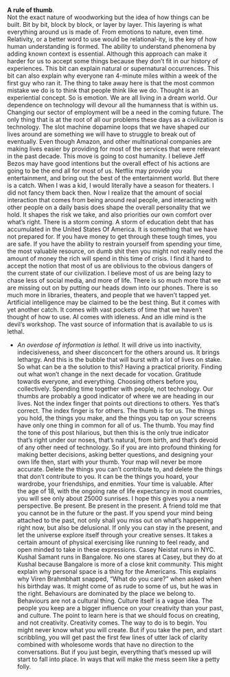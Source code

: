 **A rule of thumb**.  
Not the exact nature of woodworking but the idea of how things can be built. Bit by bit, block by block, or layer by layer. This layering is what everything around us is made of. From emotions to nature, even time. Relativity, or a better word to use would be relational-ity, is the key of how human understanding is formed. The ability to understand phenomena by adding known context is essential. Although this approach can make it harder for us to accept some things because they don’t fit in our history of experiences. This bit can explain natural or supernatural occurrences. This bit can also explain why everyone ran 4-minute miles within a week of the first guy who ran it. The thing to take away here is that the most common mistake we do is to think that people think like we do.
Thought is an experiential concept. So is emotion. We are all living in a dream world. Our dependence on technology will devour all the humanness that is within us. Changing our sector of employment will be a need in the coming future. The only thing that is at the root of all our problems these days as a civilization is technology. The slot machine dopamine loops that we have shaped our lives around are something we will have to struggle to break out of eventually. Even though Amazon, and other multinational companies are making lives easier by providing for most of the services that were relevant in the past decade. This move is going to cost humanity. I believe Jeff Bezos may have good intentions but the overall effect of his actions are going to be the end all for most of us.
Netflix may provide you entertainment, and bring out the best of the entertainment world. But there is a catch. When I was a kid, I would literally have a season for theaters. I did not fancy them back then. Now I realize that the amount of social interaction that comes from being around real people, and interacting with other people on a daily basis does shape the overall personality that we hold. It shapes the risk we take, and also priorities our own comfort over what’s right. There is a storm coming. A storm of education debt that has accumulated in the United States Of America. It is something that we have not prepared for. If you have money to get through these tough times, you are safe.
If you have the ability to restrain yourself from spending your time, the most valuable resource, on dumb shit then you might not really need the amount of money the rich will spend in this time of crisis. I find it hard to accept the notion that most of us are oblivious to the obvious dangers of the current state of our civilization. I believe most of us are being lazy to chase less of social media, and more of life. There is so much more that we are missing out on by putting our heads down into our phones. There is so much more in libraries, theaters, and people that we haven’t tapped yet. Artificial intelligence may be claimed to be the best thing. But it comes with yet another catch. It comes with vast pockets of time that we haven’t thought of how to use. AI comes with idleness. And an idle mind is the devil’s workshop.
The vast source of information that is available to us is lethal.
- *An overdose of information is lethal.*
It will drive us into inactivity, indecisiveness, and sheer disconcert for the others around us. It brings lethargy. And this is the bubble that will burst with a lot of lives on stake. So what can be a the solution to this? Having a practical priority. Finding out what won’t change in the next decade for vocation. Gratitude towards everyone, and everything. Choosing others before you, collectively. Spending time together with people, not technology.
Our thumbs are probably a good indicator of where we are heading in our lives. Not the index finger that points out directions to others. Yes that’s correct. The index finger is for others. The thumb is for us. The things you hold, the things you make, and the things you tap on your screens have only one thing in common for all of us. The thumb. You may find the tone of this post hilarious, but then this is the only true indicator that’s right under our noses, that’s natural, from birth, and that’s devoid of any other need of technology. So if you are into profound thinking for making better decisions, asking better questions, and designing your own life then, start with your thumb. Your map will never be more accurate.
Delete the things you can’t contribute to, and delete the things that don’t contribute to you. It can be the things you hoard, your wardrobe, your friendships, and enmities. Your time is valuable. After the age of 18, with the ongoing rate of life expectancy in most countries, you will see only about 25000 sunrises. I hope this gives you a new perspective. Be present. Be present in the present. A friend told me that you cannot be in the future or the past. If you spend your mind being attached to the past, not only shall you miss out on what’s happening right now, but also be delusional. If only you can stay in the present, and let the universe explore itself through your creative senses.
It takes a certain amount of physical exercising like running to feel ready, and open minded to take in these expressions. Casey Neistat runs in NYC. Kushal Samant runs in Bangalore. No one stares at Casey, but they do at Kushal because Bangalore is more of a close knit community. This might explain why personal space is a thing for the Americans. This explains why Viren Brahmbhatt snapped, “What do you care?” when asked when his birthday was. It might come of as rude to some of us, but he was in the right. Behaviours are dominated by the place we belong to. Behaviours are not a cultural thing. Culture itself is a vague idea.
The people you keep are a bigger influence on your creativity than your past, and culture. The point to learn here is that we should focus on creating, and not creativity. Creativity comes. The way to do is to begin. You might never know what you will create.
But if you take the pen, and start scribbling, you will get past the first few lines of utter lack of clarity combined with wholesome words that have no direction to the conversations. But if you just begin, everything that’s messed up will start to fall into place. In ways that will make the mess seem like a petty folly.
